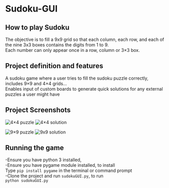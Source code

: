 # Sudoku-GUI
## How to play Sudoku
The objective is to fill a 9x9 grid so that each column, each row, and each of the nine 3x3 boxes contains the digits from 1 to 9.<br>
Each number can only appear once in a row, column or 3×3 box.

## Project definition and features
A sudoku game where a user tries to fill the sudoku puzzle correctly,<br>
includes 9×9 and 4×4 grids...<br>
Enables input of custom boards to generate quick solutions for any external puzzles a user might have

## Project Screenshots
![![4×4 puzzle](screenshots/image1.jpg)](#)
![![4×4 solution](screenshots/image2.jpg)](#)<br>

![![9×9 puzzle](screenshots/image3.jpg)](#)
![![9x9 solution](screenshots/image4.jpg)](#)

## Running the game
-Ensure you have python 3 installed,<br>
-Ensure you have pygame module installed, to install<br>
 Type `pip install pygame` in the terminal or command prompt<br>
-Clone the project and run `sudokuGUI.py`, to run<br>
`python sudokuGUI.py`
